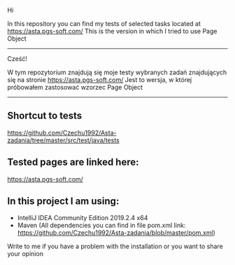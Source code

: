 Hi

In this repository you can find my tests of selected tasks located at https://asta.pgs-soft.com/
This is the version in which I tried to use Page Object

---
Cześć!

W tym repozytorium znajdują się moje testy wybranych zadań znajdujących się na stronie  https://asta.pgs-soft.com/
Jest to wersja, w której próbowałem zastosować wzorzec Page Object

---
## Shortcut to tests

https://github.com/Czechu1992/Asta-zadania/tree/master/src/test/java/tests

## Tested pages are linked here: 

https://asta.pgs-soft.com/

## In this project I am using: 

- IntelliJ IDEA Community Edition 2019.2.4 x64
- Maven (All dependencies you can find in file pom.xml link: https://github.com/Czechu1992/Asta-zadania/blob/master/pom.xml)


Write to me if you have a problem with the installation or you want to share your opinion
